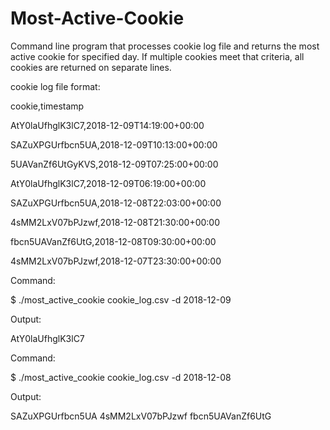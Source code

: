 # Most-Active-Cookie

Command line program that processes cookie log file and returns the most active cookie for specified day. If multiple cookies meet that criteria, all cookies are returned on separate lines.

cookie log file format:

cookie,timestamp

AtY0laUfhglK3lC7,2018-12-09T14:19:00+00:00

SAZuXPGUrfbcn5UA,2018-12-09T10:13:00+00:00

5UAVanZf6UtGyKVS,2018-12-09T07:25:00+00:00

AtY0laUfhglK3lC7,2018-12-09T06:19:00+00:00

SAZuXPGUrfbcn5UA,2018-12-08T22:03:00+00:00

4sMM2LxV07bPJzwf,2018-12-08T21:30:00+00:00

fbcn5UAVanZf6UtG,2018-12-08T09:30:00+00:00

4sMM2LxV07bPJzwf,2018-12-07T23:30:00+00:00

Command:

$ ./most_active_cookie cookie_log.csv -d 2018-12-09

Output:

AtY0laUfhglK3lC7

Command:

$ ./most_active_cookie cookie_log.csv -d 2018-12-08

Output:

SAZuXPGUrfbcn5UA
4sMM2LxV07bPJzwf
fbcn5UAVanZf6UtG
